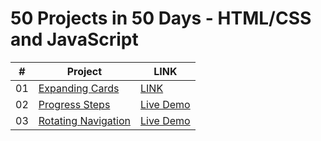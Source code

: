 # 50 Projects in 50 Days - HTML/CSS and JavaScript

|  #  | Project                                                                                                     | LINK                                                |
| :-: | ----------------------------------------------------------------------------------------------------------- | --------------------------------------------------- |
| 01  | [Expanding Cards](https://github.com/adarshgowdaa/50projects50days/tree/main/ExpandingCards_Day1)           | [LINK](https://expand-cards-day1.netlify.app/)      |
| 02  | [Progress Steps](https://github.com/bradtraversy/50projects50days/tree/master/ProgressBar_Day2)             | [Live Demo](https://progress-bar-day2.netlify.app/) |
| 03  | [Rotating Navigation](https://github.com/bradtraversy/50projects50days/tree/master/RotatingNavigation_Day3) | [Live Demo](https://rotate-nav-day2.netlify.app/)   |
